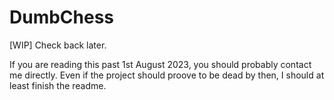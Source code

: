 # DumbChess

[WIP] Check back later.

If you are reading this past 1st August 2023, you should probably contact me directly. Even if the project should proove to be dead by then, I should at least finish the readme.
